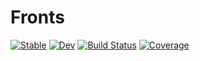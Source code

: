 # Fronts

[![Stable](https://img.shields.io/badge/docs-stable-blue.svg)](https://gerlero.github.io/Fronts.jl/stable)
[![Dev](https://img.shields.io/badge/docs-dev-blue.svg)](https://gerlero.github.io/Fronts.jl/dev)
[![Build Status](https://github.com/gerlero/Fronts.jl/workflows/CI/badge.svg)](https://github.com/gerlero/Fronts.jl/actions)
[![Coverage](https://codecov.io/gh/gerlero/Fronts.jl/branch/master/graph/badge.svg)](https://codecov.io/gh/gerlero/Fronts.jl)
